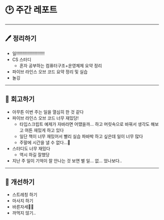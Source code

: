 # 🕑 주간 레포트

---

## 🖊 정리하기

- 일!!!!!!!!!!!!!!!!!!!!!!!
- CS 스터디
  - 혼자 공부하는 컴퓨터구조+운영체제 요약 정리
- 파이브 라인스 오브 코드 요약 정리 및 실습
- 놀깅

---

## 💭 회고하기

- 아무튼 이번 주는 일을 열심히 한 것 같다
- 파이브 라인스 오브 코드 너무 재밌당!
  - 타입스크립트 예제가 자바라면 어땠을까… 하고 머릿속으로 바꿔서 생각도 해보고 여튼 재밌게 하고 있다
  - 일단 책이 너무 재밌어서 빨리 실습 파바박 하고 싶은데 일이 너무 많다
  - 주말에 시간을 낼 수 없다…🥲
- 스터디도 너무 재밌다
  - 역시 하길 잘했당
- 지난 주 일이 기억이 잘 안나는 것 보면 별 일… 없… 었나보다..

---

## 🥊 개선하기

- 스트레칭 하기
- 마사지 하기
- 바른자세🧘‍♀️
- 까먹지 않기..
